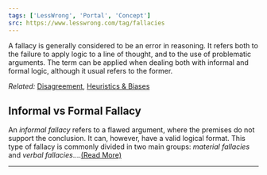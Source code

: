 ```yaml
---
tags: ['LessWrong', 'Portal', 'Concept']
src: https://www.lesswrong.com/tag/fallacies
---
```


A fallacy is generally considered to be an error in reasoning. It refers both to the failure to apply logic to a line of thought, and to the use of problematic arguments. The term can be applied when dealing both with informal and formal logic, although it usual refers to the former.

*Related:* [Disagreement](http://lesswrong.com/tag/disagreement), [Heuristics & Biases](https://www.lesswrong.com/tag/heuristics-and-biases)

## Informal vs Formal Fallacy
An *informal fallacy* refers to a flawed argument, where the premises do not support the conclusion. It can, however, have a valid logical format. This type of fallacy is commonly divided in two main groups: *material fallacies* and *verbal fallacies*....[(Read More)]()



---

